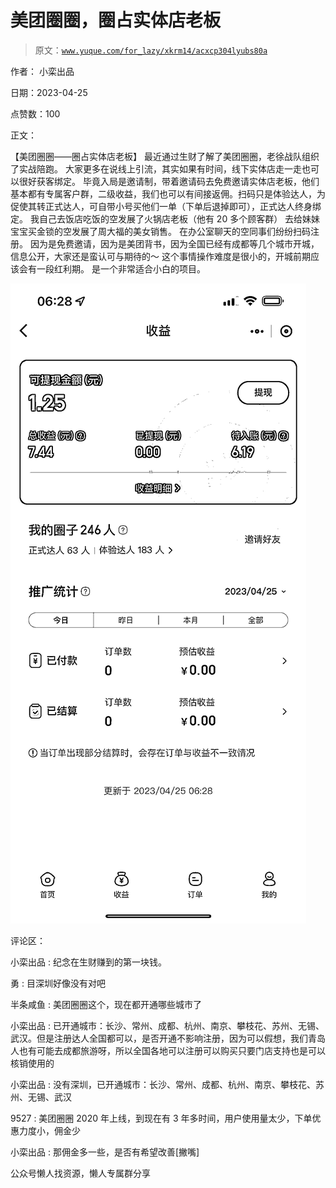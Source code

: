 # 美团圈圈，圈占实体店老板

> 原文：[`www.yuque.com/for_lazy/xkrm14/acxcp304lyubs80a`](https://www.yuque.com/for_lazy/xkrm14/acxcp304lyubs80a)

作者： 小栾出品

日期：2023-04-25

点赞数：100

正文：

【美团圈圈——圈占实体店老板】 最近通过生财了解了美团圈圈，老徐战队组织了实战陪跑。 大家更多在说线上引流，其实如果有时间，线下实体店走一走也可以很好获客绑定。 毕竟入局是邀请制，带着邀请码去免费邀请实体店老板，他们基本都有专属客户群，二级收益，我们也可以有间接返佣。扫码只是体验达人，为促使其转正式达人，可自带小号买他们一单（下单后退掉即可），正式达人终身绑定。 我自己去饭店吃饭的空发展了火锅店老板（他有 20 多个顾客群） 去给妹妹宝宝买金锁的空发展了周大福的美女销售。 在办公室聊天的空同事们纷纷扫码注册。 因为是免费邀请，因为是美团背书，因为全国已经有成都等几个城市开城，信息公开，大家还是蛮认可与期待的～ 这个事情操作难度是很小的，开城前期应该会有一段红利期。 是一个非常适合小白的项目。

![](img/b35161f519d1c232458e08460ff1bc34.png)  

评论区：

小栾出品 : 纪念在生财赚到的第一块钱。

勇 : 目深圳好像没有对吧

半条咸鱼 : 美团圈圈这个，现在都开通哪些城市了

小栾出品 : 已开通城市：长沙、常州、成都、杭州、南京、攀枝花、苏州、无锡、武汉。但是注册达人全国都可以，是否开通不影响注册，因为可以假想，我们青岛人也有可能去成都旅游呀，所以全国各地可以注册可以购买只要门店支持也是可以核销使用的

小栾出品 : 没有深圳，已开通城市：长沙、常州、成都、杭州、南京、攀枝花、苏州、无锡、武汉

9527 : 美团圈圈 2020 年上线，到现在有 3 年多时间，用户使用量太少，下单优惠力度小，佣金少

小栾出品 : 那佣金多一些，是否有希望改善[撇嘴]

公众号懒人找资源，懒人专属群分享

